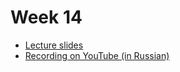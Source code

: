 # Week 14

- [Lecture slides](dla_w14_ai_music.pdf)
- [Recording on YouTube (in Russian)](https://youtu.be/jTQPYEFYdY4)
